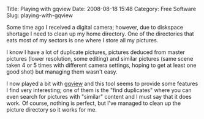 Title: Playing with gqview
Date: 2008-08-18 15:48
Category: Free Software
Slug: playing-with-gqview

Some time ago I received a digital camera; however, due to diskspace
shortage I need to clean up my home directory. One of the directories
that eats most of my sectors is one where I store all my pictures.

I know I have a lot of duplicate pictures, pictures deduced from master
pictures (lower resolution, some editing) and similar pictures (same
scene taken 4 or 5 times with different camera settings, hoping to get
at least one good shot) but managing them wasn't easy.

I now played a bit with [gqview](http://gqview.sourceforge.net/) and
this tool seems to provide some features I find very interesting; one of
them is the "find duplicates" where you can even search for pictures
with "similar" content and I must say that it does work. Of course,
nothing is perfect, but I've managed to clean up the picture directory
so it works for me.
